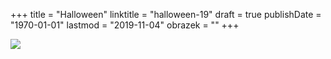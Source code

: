 +++
title = "Halloween"
linktitle = "halloween-19"
draft = true
publishDate = "1970-01-01"
lastmod = "2019-11-04"
obrazek = ""
+++

![](/assets/media/2019-10-31_Halloween.jpg)
